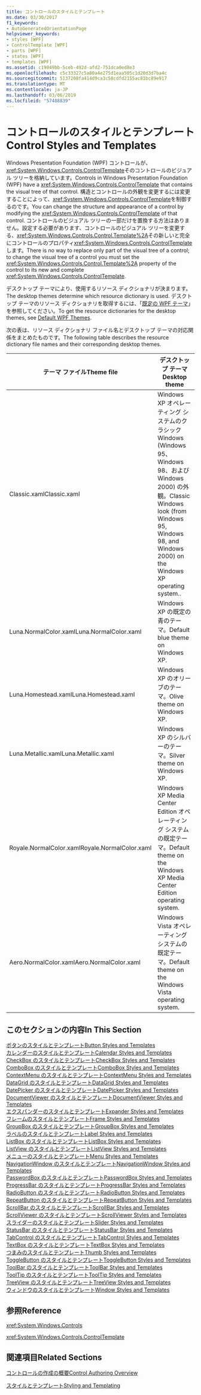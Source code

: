 ```yaml
---
title: コントロールのスタイルとテンプレート
ms.date: 03/30/2017
f1_keywords:
- AutoGeneratedOrientationPage
helpviewer_keywords:
- styles [WPF]
- ControlTemplate [WPF]
- parts [WPF]
- states [WPF]
- templates [WPF]
ms.assetid: c19049bb-5ceb-492d-afd2-751dca0ed8e3
ms.openlocfilehash: c5c33327c5a80a4e275d1eaa505c1d20d3d7ba4c
ms.sourcegitcommit: 5137208fa414d9ca3c58cdfd2155ac81bc89e917
ms.translationtype: MT
ms.contentlocale: ja-JP
ms.lasthandoff: 03/06/2019
ms.locfileid: "57488839"
---
```

# <a name="control-styles-and-templates"></a><span data-ttu-id="c65d3-102">コントロールのスタイルとテンプレート</span><span class="sxs-lookup"><span data-stu-id="c65d3-102">Control Styles and Templates</span></span>
<span data-ttu-id="c65d3-103">Windows Presentation Foundation (WPF) コントロールが、<xref:System.Windows.Controls.ControlTemplate>そのコントロールのビジュアル ツリーを格納しています。</span><span class="sxs-lookup"><span data-stu-id="c65d3-103">Controls in Windows Presentation Foundation (WPF) have a <xref:System.Windows.Controls.ControlTemplate> that contains the visual tree of that control.</span></span> <span data-ttu-id="c65d3-104">構造とコントロールの外観を変更するには変更することによって、<xref:System.Windows.Controls.ControlTemplate>を制御するのです。</span><span class="sxs-lookup"><span data-stu-id="c65d3-104">You can change the structure and appearance of a control by modifying the <xref:System.Windows.Controls.ControlTemplate> of that control.</span></span> <span data-ttu-id="c65d3-105">コントロールのビジュアル ツリーの一部だけを置換する方法はありません。設定する必要があります、コントロールのビジュアル ツリーを変更する、<xref:System.Windows.Controls.Control.Template%2A>その新しいと完全にコントロールのプロパティ<xref:System.Windows.Controls.ControlTemplate>します。</span><span class="sxs-lookup"><span data-stu-id="c65d3-105">There is no way to replace only part of the visual tree of a control; to change the visual tree of a control you must set the <xref:System.Windows.Controls.Control.Template%2A> property of the control to its new and complete <xref:System.Windows.Controls.ControlTemplate>.</span></span>  
  
 <span data-ttu-id="c65d3-106">デスクトップ テーマにより、使用するリソース ディクショナリが決まります。</span><span class="sxs-lookup"><span data-stu-id="c65d3-106">The desktop themes determine which resource dictionary is used.</span></span> <span data-ttu-id="c65d3-107">デスクトップ テーマのリソース ディクショナリを取得するには、「[既定の WPF テーマ](https://go.microsoft.com/fwlink/?LinkID=158252)」を参照してください。</span><span class="sxs-lookup"><span data-stu-id="c65d3-107">To get the resource dictionaries for the desktop themes, see [Default WPF Themes](https://go.microsoft.com/fwlink/?LinkID=158252).</span></span>  
  
 <span data-ttu-id="c65d3-108">次の表は、リソース ディクショナリ ファイル名とデスクトップ テーマの対応関係をまとめたものです。</span><span class="sxs-lookup"><span data-stu-id="c65d3-108">The following table describes the resource dictionary file names and their corresponding desktop themes.</span></span>  
  
|<span data-ttu-id="c65d3-109">テーマ ファイル</span><span class="sxs-lookup"><span data-stu-id="c65d3-109">Theme file</span></span>|<span data-ttu-id="c65d3-110">デスクトップ テーマ</span><span class="sxs-lookup"><span data-stu-id="c65d3-110">Desktop theme</span></span>|  
|----------------|-------------------|  
|<span data-ttu-id="c65d3-111">Classic.xaml</span><span class="sxs-lookup"><span data-stu-id="c65d3-111">Classic.xaml</span></span>|<span data-ttu-id="c65d3-112">Windows XP オペレーティング システムのクラシック Windows (Windows 95、Windows 98、および Windows 2000) の外観。</span><span class="sxs-lookup"><span data-stu-id="c65d3-112">Classic Windows look (from Windows 95, Windows 98, and Windows 2000) on the Windows XP operating system..</span></span>|  
|<span data-ttu-id="c65d3-113">Luna.NormalColor.xaml</span><span class="sxs-lookup"><span data-stu-id="c65d3-113">Luna.NormalColor.xaml</span></span>|<span data-ttu-id="c65d3-114">Windows XP の既定の青のテーマ。</span><span class="sxs-lookup"><span data-stu-id="c65d3-114">Default blue theme on Windows XP.</span></span>|  
|<span data-ttu-id="c65d3-115">Luna.Homestead.xaml</span><span class="sxs-lookup"><span data-stu-id="c65d3-115">Luna.Homestead.xaml</span></span>|<span data-ttu-id="c65d3-116">Windows XP のオリーブのテーマ。</span><span class="sxs-lookup"><span data-stu-id="c65d3-116">Olive theme on Windows XP.</span></span>|  
|<span data-ttu-id="c65d3-117">Luna.Metallic.xaml</span><span class="sxs-lookup"><span data-stu-id="c65d3-117">Luna.Metallic.xaml</span></span>|<span data-ttu-id="c65d3-118">Windows XP のシルバーのテーマ。</span><span class="sxs-lookup"><span data-stu-id="c65d3-118">Silver theme on Windows XP.</span></span>|  
|<span data-ttu-id="c65d3-119">Royale.NormalColor.xaml</span><span class="sxs-lookup"><span data-stu-id="c65d3-119">Royale.NormalColor.xaml</span></span>|<span data-ttu-id="c65d3-120">Windows XP Media Center Edition オペレーティング システムの既定テーマ。</span><span class="sxs-lookup"><span data-stu-id="c65d3-120">Default theme on the Windows XP Media Center Edition operating system.</span></span>|  
|<span data-ttu-id="c65d3-121">Aero.NormalColor.xaml</span><span class="sxs-lookup"><span data-stu-id="c65d3-121">Aero.NormalColor.xaml</span></span>|<span data-ttu-id="c65d3-122">Windows Vista オペレーティング システムの既定テーマ。</span><span class="sxs-lookup"><span data-stu-id="c65d3-122">Default theme on the Windows Vista operating system.</span></span>|  
  
## <a name="in-this-section"></a><span data-ttu-id="c65d3-123">このセクションの内容</span><span class="sxs-lookup"><span data-stu-id="c65d3-123">In This Section</span></span>  
 [<span data-ttu-id="c65d3-124">ボタンのスタイルとテンプレート</span><span class="sxs-lookup"><span data-stu-id="c65d3-124">Button Styles and Templates</span></span>](button-styles-and-templates.md)  
 [<span data-ttu-id="c65d3-125">カレンダーのスタイルとテンプレート</span><span class="sxs-lookup"><span data-stu-id="c65d3-125">Calendar Styles and Templates</span></span>](calendar-styles-and-templates.md)  
 [<span data-ttu-id="c65d3-126">CheckBox のスタイルとテンプレート</span><span class="sxs-lookup"><span data-stu-id="c65d3-126">CheckBox Styles and Templates</span></span>](checkbox-styles-and-templates.md)  
 [<span data-ttu-id="c65d3-127">ComboBox のスタイルとテンプレート</span><span class="sxs-lookup"><span data-stu-id="c65d3-127">ComboBox Styles and Templates</span></span>](combobox-styles-and-templates.md)  
 [<span data-ttu-id="c65d3-128">ContextMenu のスタイルとテンプレート</span><span class="sxs-lookup"><span data-stu-id="c65d3-128">ContextMenu Styles and Templates</span></span>](contextmenu-styles-and-templates.md)  
 [<span data-ttu-id="c65d3-129">DataGrid のスタイルとテンプレート</span><span class="sxs-lookup"><span data-stu-id="c65d3-129">DataGrid Styles and Templates</span></span>](datagrid-styles-and-templates.md)  
 [<span data-ttu-id="c65d3-130">DatePicker のスタイルとテンプレート</span><span class="sxs-lookup"><span data-stu-id="c65d3-130">DatePicker Styles and Templates</span></span>](datepicker-styles-and-templates.md)  
 [<span data-ttu-id="c65d3-131">DocumentViewer のスタイルとテンプレート</span><span class="sxs-lookup"><span data-stu-id="c65d3-131">DocumentViewer Styles and Templates</span></span>](documentviewer-styles-and-templates.md)  
 [<span data-ttu-id="c65d3-132">エクスパンダーのスタイルとテンプレート</span><span class="sxs-lookup"><span data-stu-id="c65d3-132">Expander Styles and Templates</span></span>](expander-styles-and-templates.md)  
 [<span data-ttu-id="c65d3-133">フレームのスタイルとテンプレート</span><span class="sxs-lookup"><span data-stu-id="c65d3-133">Frame Styles and Templates</span></span>](frame-styles-and-templates.md)  
 [<span data-ttu-id="c65d3-134">GroupBox のスタイルとテンプレート</span><span class="sxs-lookup"><span data-stu-id="c65d3-134">GroupBox Styles and Templates</span></span>](groupbox-styles-and-templates.md)  
 [<span data-ttu-id="c65d3-135">ラベルのスタイルとテンプレート</span><span class="sxs-lookup"><span data-stu-id="c65d3-135">Label Styles and Templates</span></span>](label-styles-and-templates.md)  
 [<span data-ttu-id="c65d3-136">ListBox のスタイルとテンプレート</span><span class="sxs-lookup"><span data-stu-id="c65d3-136">ListBox Styles and Templates</span></span>](listbox-styles-and-templates.md)  
 [<span data-ttu-id="c65d3-137">ListView のスタイルとテンプレート</span><span class="sxs-lookup"><span data-stu-id="c65d3-137">ListView Styles and Templates</span></span>](listview-styles-and-templates.md)  
 [<span data-ttu-id="c65d3-138">メニューのスタイルとテンプレート</span><span class="sxs-lookup"><span data-stu-id="c65d3-138">Menu Styles and Templates</span></span>](menu-styles-and-templates.md)  
 [<span data-ttu-id="c65d3-139">NavigationWindow のスタイルとテンプレート</span><span class="sxs-lookup"><span data-stu-id="c65d3-139">NavigationWindow Styles and Templates</span></span>](navigationwindow-styles-and-templates.md)  
 [<span data-ttu-id="c65d3-140">PasswordBox のスタイルとテンプレート</span><span class="sxs-lookup"><span data-stu-id="c65d3-140">PasswordBox Styles and Templates</span></span>](passwordbox-styles-and-templates.md)  
 [<span data-ttu-id="c65d3-141">ProgressBar のスタイルとテンプレート</span><span class="sxs-lookup"><span data-stu-id="c65d3-141">ProgressBar Styles and Templates</span></span>](progressbar-styles-and-templates.md)  
 [<span data-ttu-id="c65d3-142">RadioButton のスタイルとテンプレート</span><span class="sxs-lookup"><span data-stu-id="c65d3-142">RadioButton Styles and Templates</span></span>](radiobutton-styles-and-templates.md)  
 [<span data-ttu-id="c65d3-143">RepeatButton のスタイルとテンプレート</span><span class="sxs-lookup"><span data-stu-id="c65d3-143">RepeatButton Styles and Templates</span></span>](repeatbutton-styles-and-templates.md)  
 [<span data-ttu-id="c65d3-144">ScrollBar のスタイルとテンプレート</span><span class="sxs-lookup"><span data-stu-id="c65d3-144">ScrollBar Styles and Templates</span></span>](scrollbar-styles-and-templates.md)  
 [<span data-ttu-id="c65d3-145">ScrollViewer のスタイルとテンプレート</span><span class="sxs-lookup"><span data-stu-id="c65d3-145">ScrollViewer Styles and Templates</span></span>](scrollviewer-styles-and-templates.md)  
 [<span data-ttu-id="c65d3-146">スライダーのスタイルとテンプレート</span><span class="sxs-lookup"><span data-stu-id="c65d3-146">Slider Styles and Templates</span></span>](slider-styles-and-templates.md)  
 [<span data-ttu-id="c65d3-147">StatusBar のスタイルとテンプレート</span><span class="sxs-lookup"><span data-stu-id="c65d3-147">StatusBar Styles and Templates</span></span>](statusbar-styles-and-templates.md)  
 [<span data-ttu-id="c65d3-148">TabControl のスタイルとテンプレート</span><span class="sxs-lookup"><span data-stu-id="c65d3-148">TabControl Styles and Templates</span></span>](tabcontrol-styles-and-templates.md)  
 [<span data-ttu-id="c65d3-149">TextBox のスタイルとテンプレート</span><span class="sxs-lookup"><span data-stu-id="c65d3-149">TextBox Styles and Templates</span></span>](textbox-styles-and-templates.md)  
 [<span data-ttu-id="c65d3-150">つまみのスタイルとテンプレート</span><span class="sxs-lookup"><span data-stu-id="c65d3-150">Thumb Styles and Templates</span></span>](thumb-styles-and-templates.md)  
 [<span data-ttu-id="c65d3-151">ToggleButton のスタイルとテンプレート</span><span class="sxs-lookup"><span data-stu-id="c65d3-151">ToggleButton Styles and Templates</span></span>](togglebutton-styles-and-templates.md)  
 [<span data-ttu-id="c65d3-152">ToolBar のスタイルとテンプレート</span><span class="sxs-lookup"><span data-stu-id="c65d3-152">ToolBar Styles and Templates</span></span>](toolbar-styles-and-templates.md)  
 [<span data-ttu-id="c65d3-153">ToolTip のスタイルとテンプレート</span><span class="sxs-lookup"><span data-stu-id="c65d3-153">ToolTip Styles and Templates</span></span>](tooltip-styles-and-templates.md)  
 [<span data-ttu-id="c65d3-154">TreeView のスタイルとテンプレート</span><span class="sxs-lookup"><span data-stu-id="c65d3-154">TreeView Styles and Templates</span></span>](treeview-styles-and-templates.md)  
 [<span data-ttu-id="c65d3-155">ウィンドウのスタイルとテンプレート</span><span class="sxs-lookup"><span data-stu-id="c65d3-155">Window Styles and Templates</span></span>](window-styles-and-templates.md)  
  
## <a name="reference"></a><span data-ttu-id="c65d3-156">参照</span><span class="sxs-lookup"><span data-stu-id="c65d3-156">Reference</span></span>  
 <xref:System.Windows.Controls>  
  
 <xref:System.Windows.Controls.ControlTemplate>  
  
## <a name="related-sections"></a><span data-ttu-id="c65d3-157">関連項目</span><span class="sxs-lookup"><span data-stu-id="c65d3-157">Related Sections</span></span>  
 [<span data-ttu-id="c65d3-158">コントロールの作成の概要</span><span class="sxs-lookup"><span data-stu-id="c65d3-158">Control Authoring Overview</span></span>](control-authoring-overview.md)  
  
 [<span data-ttu-id="c65d3-159">スタイルとテンプレート</span><span class="sxs-lookup"><span data-stu-id="c65d3-159">Styling and Templating</span></span>](styling-and-templating.md)
